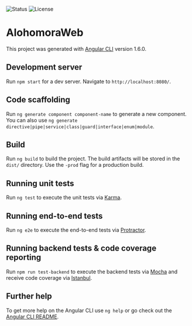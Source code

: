 
![Status](https://img.shields.io/badge/status-WIP-red.svg) ![License](https://img.shields.io/badge/license-MIT-blue.svg)

# AlohomoraWeb

This project was generated with [Angular CLI](https://github.com/angular/angular-cli) version 1.6.0.

## Development server

Run `npm start` for a dev server. Navigate to `http://localhost:8080/`.

## Code scaffolding

Run `ng generate component component-name` to generate a new component. You can also use `ng generate directive|pipe|service|class|guard|interface|enum|module`.

## Build

Run `ng build` to build the project. The build artifacts will be stored in the `dist/` directory. Use the `-prod` flag for a production build.

## Running unit tests

Run `ng test` to execute the unit tests via [Karma](https://karma-runner.github.io).

## Running end-to-end tests

Run `ng e2e` to execute the end-to-end tests via [Protractor](http://www.protractortest.org/).

## Running backend tests & code coverage reporting

Run `npm run test-backend` to execute the backend tests via [Mocha](https://mochajs.org/) 
and receive code coverage via [Istanbul](https://istanbul.js.org/).

## Further help

To get more help on the Angular CLI use `ng help` or go check out the [Angular CLI README](https://github.com/angular/angular-cli/blob/master/README.md).
